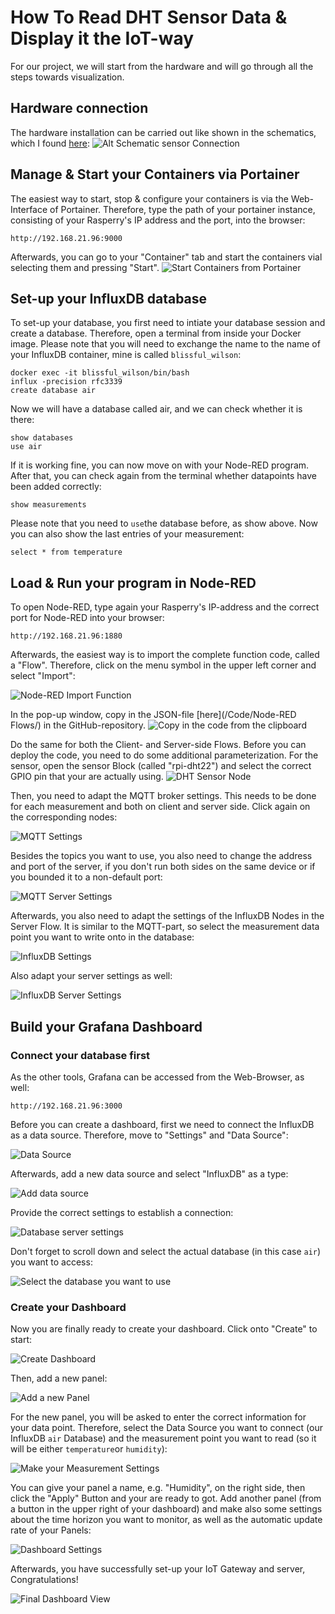 # How To Read DHT Sensor Data & Display it the IoT-way
For our project, we will start from the hardware and will go through all the steps towards visualization.

## Hardware connection
The hardware installation can be carried out like shown in the schematics, which I found [here](https://buyzero.de/blogs/news/tutorial-dht22-dht11-und-am2302-temperatursensor-feuchtigkeitsensor-am-raspberry-pi-anschliessen-und-ansteuern):
![Alt Schematic sensor Connection](https://cdn.shopify.com/s/files/1/1560/1473/files/DHT22_wiring_up_to_pi_1024x1024.png?v=1553198063)

## Manage & Start your Containers via Portainer
The easiest way to start, stop & configure your containers is via the Web-Interface of Portainer. Therefore, type the path of your portainer instance, consisting of your Rasperry's IP address and the port, into the browser:
```
http://192.168.21.96:9000
```

Afterwards, you can go to your "Container" tab and start the containers vial selecting them and pressing "Start".
![Start Containers from Portainer](/Images/Portainer.PNG)

## Set-up your InfluxDB database
To set-up your database, you first need to intiate your database session and create a database. Therefore, open a terminal from inside your Docker image. Please note that you will need to exchange the name to the name of your InfluxDB container, mine is called `blissful_wilson`:
```
docker exec -it blissful_wilson/bin/bash
influx -precision rfc3339
create database air
```
Now we will have a database called air, and we can check whether it is there:
```
show databases
use air
```
If it is working fine, you can now move on with your Node-RED program. After that, you can check again from the terminal whether datapoints have been added correctly:
```
show measurements
```
Please note that you need to `use`the database before, as show above. Now you can also show the last entries of your measurement:
```
select * from temperature
```

## Load & Run your program in Node-RED
To open Node-RED, type again your Rasperry's IP-address and the correct port for Node-RED into your browser:
```
http://192.168.21.96:1880
```
Afterwards, the easiest way is to import the complete function code, called a "Flow". Therefore, click on the menu symbol in the upper left corner and select "Import":

![Node-RED Import Function](/Images/NodeRed.PNG)

In the pop-up window, copy in the JSON-file [here](/Code/Node-RED Flows/) in the GitHub-repository.
![Copy in the code from the clipboard](/Images/NodeRedImport.PNG)

Do the same for both the Client- and Server-side Flows. Before you can deploy the code, you need to do some additional parameterization. For the sensor, open the sensor Block (called "rpi-dht22") and select the correct GPIO pin that your are actually using. 
![DHT Sensor Node](/Images/dhtsensor.PNG)

Then, you need to adapt the MQTT broker settings. This needs to be done for each measurement and both on client and server side. Click again on the corresponding nodes:

![MQTT Settings](/Images/Mqtt1.PNG) 

Besides the topics you want to use, you also need to change the address and port of the server, if you don't run both sides on the same device or if you bounded it to a non-default port:

![MQTT Server Settings](/Images/MqttServerSettings.PNG)

Afterwards, you also need to adapt the settings of the InfluxDB Nodes in the Server Flow. It is similar to the MQTT-part, so select the measurement data point you want to write onto in the database:

![InfluxDB Settings](/Images/InfluxDbSettings.PNG)

Also adapt your server settings as well:

![InfluxDB Server Settings](/Images/InfluxDbServer.PNG)

## Build your Grafana Dashboard
### Connect your database first
As the other tools, Grafana can be accessed from the Web-Browser, as well:
```
http://192.168.21.96:3000
```
Before you can create a dashboard, first we need to connect the InfluxDB as a data source. Therefore, move to "Settings" and "Data Source":

![Data Source](/Images/GrafanaDataSourvce.PNG)

Afterwards, add a new data source and select "InfluxDB" as a type:

![Add data source](/Images/DataSourceInflux.PNG)

Provide the correct settings to establish a connection:

![Database server settings](/Images/IoTServerSettings.PNG)

Don't forget to scroll down and select the actual database (in this case `air`) you want to access:

![Select the database you want to use](/Images/IotServerSettings2.PNG)

### Create your Dashboard
Now you are finally ready to create your dashboard. Click onto "Create" to start:

![Create Dashboard](/Images/CreateDashboard.PNG)

Then, add a new panel:

![Add a new Panel](/Images/AddNewPanel.PNG)

For the new panel, you will be asked to enter the correct information for your data point. Therefore, select the Data Source you want to connect (our InfluxDB `air` Database) and the measurement point you want to read (so it will be either `temperature`or `humidity`):

![Make your Measurement Settings](/Images/HumiditySettings.PNG)

You can give your panel a name, e.g. "Humidity", on the right side, then click the "Apply" Button and your are ready to got. Add another panel (from a button in the upper right of your dashboard) and make also some settings about the time horizon you want to monitor, as well as the automatic update rate of your Panels:

![Dashboard Settings](/Images/AddPanel.PNG)

Afterwards, you have successfully set-up your IoT Gateway and server, Congratulations!

![Final Dashboard View](/Images/Dashboard.PNG)
